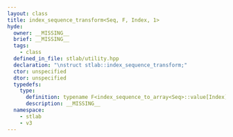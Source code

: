 ```yaml
---
layout: class
title: index_sequence_transform<Seq, F, Index, 1>
hyde:
  owner: __MISSING__
  brief: __MISSING__
  tags:
    - class
  defined_in_file: stlab/utility.hpp
  declaration: "\nstruct stlab::index_sequence_transform;"
  ctor: unspecified
  dtor: unspecified
  typedefs:
    type:
      definition: typename F<index_sequence_to_array<Seq>::value[Index]>::type
      description: __MISSING__
  namespace:
    - stlab
    - v3
---
```

